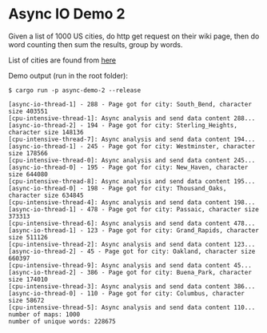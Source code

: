 # Async IO Demo 2

Given a list of 1000 US cities, do http get request on their wiki page,
then do word counting then sum the results, group by words.

List of cities are found from [here](https://gist.github.com/Miserlou/11500b2345d3fe850c92)

Demo output (run in the root folder):
```
$ cargo run -p async-demo-2 --release

[async-io-thread-1] - 288 - Page got for city: South_Bend, character size 403551
[cpu-intensive-thread-1]: Async analysis and send data content 288...
[async-io-thread-2] - 194 - Page got for city: Sterling_Heights, character size 148136
[cpu-intensive-thread-7]: Async analysis and send data content 194...
[async-io-thread-1] - 245 - Page got for city: Westminster, character size 178566
[cpu-intensive-thread-0]: Async analysis and send data content 245...
[async-io-thread-0] - 195 - Page got for city: New_Haven, character size 644080
[cpu-intensive-thread-8]: Async analysis and send data content 195...
[async-io-thread-0] - 198 - Page got for city: Thousand_Oaks, character size 634845
[cpu-intensive-thread-4]: Async analysis and send data content 198...
[async-io-thread-1] - 478 - Page got for city: Passaic, character size 373313
[cpu-intensive-thread-6]: Async analysis and send data content 478...
[async-io-thread-1] - 123 - Page got for city: Grand_Rapids, character size 511126
[cpu-intensive-thread-2]: Async analysis and send data content 123...
[async-io-thread-2] - 45 - Page got for city: Oakland, character size 660397
[cpu-intensive-thread-9]: Async analysis and send data content 45...
[async-io-thread-2] - 386 - Page got for city: Buena_Park, character size 174010
[cpu-intensive-thread-3]: Async analysis and send data content 386...
[async-io-thread-0] - 110 - Page got for city: Columbus, character size 58672
[cpu-intensive-thread-5]: Async analysis and send data content 110...
number of maps: 1000
number of unique words: 228675
```